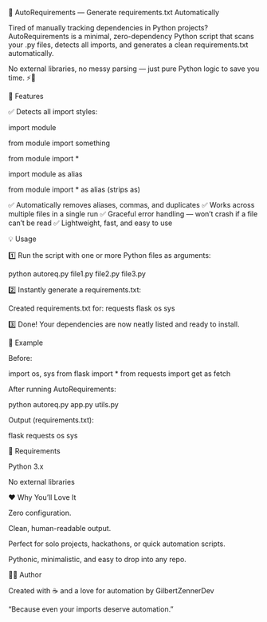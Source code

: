 🧠 AutoRequirements — Generate requirements.txt Automatically

Tired of manually tracking dependencies in Python projects?
AutoRequirements is a minimal, zero-dependency Python script that scans your .py files, detects all imports, and generates a clean requirements.txt automatically.

No external libraries, no messy parsing — just pure Python logic to save you time. ⚡🐍

🚀 Features

✅ Detects all import styles:

import module

from module import something

from module import *

import module as alias

from module import * as alias (strips as)

✅ Automatically removes aliases, commas, and duplicates
✅ Works across multiple files in a single run
✅ Graceful error handling — won’t crash if a file can’t be read
✅ Lightweight, fast, and easy to use

💡 Usage

1️⃣ Run the script with one or more Python files as arguments:

python autoreq.py file1.py file2.py file3.py


2️⃣ Instantly generate a requirements.txt:

Created requirements.txt for:
requests
flask
os
sys


3️⃣ Done! Your dependencies are now neatly listed and ready to install.

🧩 Example

Before:

import os, sys
from flask import *
from requests import get as fetch


After running AutoRequirements:

python autoreq.py app.py utils.py


Output (requirements.txt):

flask
requests
os
sys

🧰 Requirements

Python 3.x

No external libraries

❤️ Why You’ll Love It

Zero configuration.

Clean, human-readable output.

Perfect for solo projects, hackathons, or quick automation scripts.

Pythonic, minimalistic, and easy to drop into any repo.

👨‍💻 Author

Created with ☕ and a love for automation by GilbertZennerDev

“Because even your imports deserve automation.”
